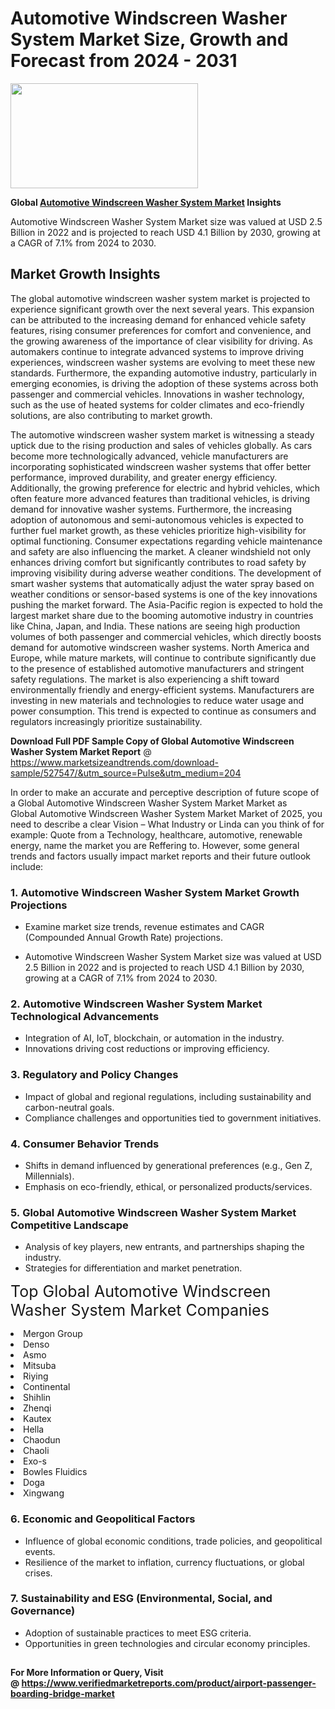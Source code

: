<H1>Automotive Windscreen Washer System Market Size, Growth and Forecast from 2024 - 2031</H1><img class="aligncenter size-medium wp-image-584254" src="https://thirdeyenews.in/wp-content/uploads/2024/09/Global-Market-Research-300x168.jpeg" alt="" width="300" height="168" /><p><strong>Global&nbsp;<a href="https://www.marketsizeandtrends.com/download-sample/527547/&amp;utm_source=Pulse&amp;utm_medium=204">Automotive Windscreen Washer System Market</a> Insights</strong></p><p>Automotive Windscreen Washer System Market size was valued at USD 2.5 Billion in 2022 and is projected to reach USD 4.1 Billion by 2030, growing at a CAGR of 7.1% from 2024 to 2030.</p><p><h2>Market Growth Insights</h2> <p>The global automotive windscreen washer system market is projected to experience significant growth over the next several years. This expansion can be attributed to the increasing demand for enhanced vehicle safety features, rising consumer preferences for comfort and convenience, and the growing awareness of the importance of clear visibility for driving. As automakers continue to integrate advanced systems to improve driving experiences, windscreen washer systems are evolving to meet these new standards. Furthermore, the expanding automotive industry, particularly in emerging economies, is driving the adoption of these systems across both passenger and commercial vehicles. Innovations in washer technology, such as the use of heated systems for colder climates and eco-friendly solutions, are also contributing to market growth. </p> <p>The automotive windscreen washer system market is witnessing a steady uptick due to the rising production and sales of vehicles globally. As cars become more technologically advanced, vehicle manufacturers are incorporating sophisticated windscreen washer systems that offer better performance, improved durability, and greater energy efficiency. Additionally, the growing preference for electric and hybrid vehicles, which often feature more advanced features than traditional vehicles, is driving demand for innovative washer systems. Furthermore, the increasing adoption of autonomous and semi-autonomous vehicles is expected to further fuel market growth, as these vehicles prioritize high-visibility for optimal functioning. Consumer expectations regarding vehicle maintenance and safety are also influencing the market. A cleaner windshield not only enhances driving comfort but significantly contributes to road safety by improving visibility during adverse weather conditions. The development of smart washer systems that automatically adjust the water spray based on weather conditions or sensor-based systems is one of the key innovations pushing the market forward. The Asia-Pacific region is expected to hold the largest market share due to the booming automotive industry in countries like China, Japan, and India. These nations are seeing high production volumes of both passenger and commercial vehicles, which directly boosts demand for automotive windscreen washer systems. North America and Europe, while mature markets, will continue to contribute significantly due to the presence of established automotive manufacturers and stringent safety regulations. The market is also experiencing a shift toward environmentally friendly and energy-efficient systems. Manufacturers are investing in new materials and technologies to reduce water usage and power consumption. This trend is expected to continue as consumers and regulators increasingly prioritize sustainability. </p><p><span class=""><strong>Download Full PDF Sample Copy of Global Automotive Windscreen Washer System Market Report</strong> @ <a href="https://www.marketsizeandtrends.com/download-sample/527547/&amp;utm_source=Pulse&amp;utm_medium=204" target="_blank">https://www.marketsizeandtrends.com/download-sample/527547/&amp;utm_source=Pulse&amp;utm_medium=204</a></span></p><p>In order to make an accurate and perceptive description of future scope of a Global&nbsp;Automotive Windscreen Washer System Market Market as Global&nbsp;Automotive Windscreen Washer System Market Market of 2025, you need to describe a clear Vision &ndash; What Industry or Linda can you think of for example: Quote from a Technology, healthcare, automotive, renewable energy, name the market you are Reffering to. However, some general trends and factors usually impact market reports and their future outlook include:</p><h3>1.&nbsp;<strong>Automotive Windscreen Washer System Market Growth Projections</strong></h3><ul><li>Examine market size trends, revenue estimates and CAGR (Compounded Annual Growth Rate) projections.</li><li><p>Automotive Windscreen Washer System Market size was valued at USD 2.5 Billion in 2022 and is projected to reach USD 4.1 Billion by 2030, growing at a CAGR of 7.1% from 2024 to 2030.</p></li></ul><h3>2.&nbsp;<strong>Automotive Windscreen Washer System Market Technological Advancements</strong></h3><ul><li>Integration of AI, IoT, blockchain, or automation in the industry.</li><li>Innovations driving cost reductions or improving efficiency.</li></ul><h3>3.&nbsp;<strong>Regulatory and Policy Changes</strong></h3><ul><li>Impact of global and regional regulations, including sustainability and carbon-neutral goals.</li><li>Compliance challenges and opportunities tied to government initiatives.</li></ul><h3>4.&nbsp;<strong>Consumer Behavior Trends</strong></h3><ul><li>Shifts in demand influenced by generational preferences (e.g., Gen Z, Millennials).</li><li>Emphasis on eco-friendly, ethical, or personalized products/services.</li></ul><h3>5.&nbsp;<strong>Global Automotive Windscreen Washer System Market Competitive Landscape</strong></h3><ul><li>Analysis of key players, new entrants, and partnerships shaping the industry.</li><li>Strategies for differentiation and market penetration.</li></ul><p data-pm-slice="1 1 []"><span style="color: inherit; font-family: inherit; font-size: 25px;">Top Global Automotive Windscreen Washer System Market Companies</span></p><div class="" data-test-id=""><p><li>Mergon Group</li><li> Denso</li><li> Asmo</li><li> Mitsuba</li><li> Riying</li><li> Continental</li><li> Shihlin</li><li> Zhenqi</li><li> Kautex</li><li> Hella</li><li> Chaodun</li><li> Chaoli</li><li> Exo-s</li><li> Bowles Fluidics</li><li> Doga</li><li> Xingwang</li></p></div><h3>6.&nbsp;<strong>Economic and Geopolitical Factors</strong></h3><ul><li>Influence of global economic conditions, trade policies, and geopolitical events.</li><li>Resilience of the market to inflation, currency fluctuations, or global crises.</li></ul><h3>7.&nbsp;<strong>Sustainability and ESG (Environmental, Social, and Governance)</strong></h3><ul><li>Adoption of sustainable practices to meet ESG criteria.</li><li>Opportunities in green technologies and circular economy principles.</li></ul><h2><strong style="font-size: 14px;">For More Information or Query, Visit @&nbsp;</strong><a style="background-color: #ffffff; font-size: 14px;" href="https://www.marketsizeandtrends.com/report/automotive-windscreen-washer-system-market/" target="_blank">https://www.verifiedmarketreports.com/product/airport-passenger-boarding-bridge-market</a></h2>

